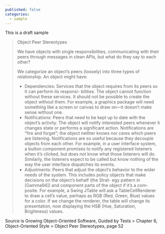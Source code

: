 ```yaml
---
published: false
categories:
  - sample
---
```


This is a draft sample


>Object Peer Stereotypes
>
>We have objects with single responsibilities, communicating with their peers through messages in clean APIs, but what do they say to each other?
>
>We categorize an object’s peers (loosely) into three types of relationship. An object might have:
>
> * Dependencies: Services that the object requires from its peers so it can perform its responsi- bilities. The object cannot function without these services. It should not be possible to create the object without them. For example, a graphics package will need something like a screen or canvas to draw on—it doesn’t make sense without one.
> * Notifications: Peers that need to be kept up to date with the object’s activity. The object will notify interested peers whenever it changes state or performs a significant action. Notifications are “fire and forget”; the object neither knows nor cares which peers are listening. Notifications are so useful because they decouple objects from each other. For example, in a user interface system, a button component promises to notify any registered listeners when it’s clicked, but does not know what those listeners will do. Similarly, the listeners expect to be called but know nothing of the way the user interface dispatches its events.
> * Adjustments: Peers that adjust the object’s behavior to the wider needs of the system. This includes policy objects that make decisions on the object’s behalf (the Strat- egy pattern in [Gamma94]) and component parts of the object if it’s a com- posite. For example, a Swing JTable will ask a TableCellRenderer to draw a cell’s value, perhaps as RGB (Red, Green, Blue) values for a color. If we change the renderer, the table will change its presentation, now displaying the HSB (Hue, Saturation, Brightness) values.

Source is Growing Object-Oriented Software, Guided by Tests > Chapter 6, Object-Oriented Style > Object Peer Stereotypes, page 52
 

